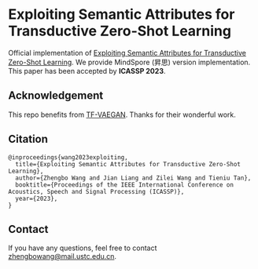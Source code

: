 # Exploiting Semantic Attributes for Transductive Zero-Shot Learning
Official implementation of [Exploiting Semantic Attributes for Transductive Zero-Shot Learning](https://arxiv.org/abs/2303.09849). We provide MindSpore (昇思) version implementation. This paper has been accepted by **ICASSP 2023**.

## Acknowledgement
This repo benefits from [TF-VAEGAN](https://github.com/akshitac8/tfvaegan). Thanks for their wonderful work.

## Citation
```
@inproceedings{wang2023exploiting,
  title={Exploiting Semantic Attributes for Transductive Zero-Shot Learning},
  author={Zhengbo Wang and Jian Liang and Zilei Wang and Tieniu Tan},
  booktitle={Proceedings of the IEEE International Conference on Acoustics, Speech and Signal Processing (ICASSP)},
  year={2023},
}
```

## Contact
If you have any questions, feel free to contact zhengbowang@mail.ustc.edu.cn.
